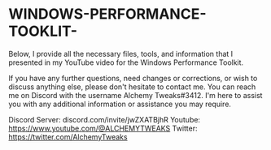 # WINDOWS-PERFORMANCE-TOOKLIT-
Below, I provide all the necessary files, tools, and information that I presented in my YouTube video for the Windows Performance Toolkit.


If you have any further questions, need changes or corrections, or wish to discuss anything else, please don't hesitate to contact me. You can reach me on Discord with the username Alchemy Tweaks#3412. I'm here to assist you with any additional information or assistance you may require.


Discord Server: discord.com/invite/jwZXATBjhR
Youtube: https://www.youtube.com/@ALCHEMYTWEAKS
Twitter: https://twitter.com/AlchemyTweaks

